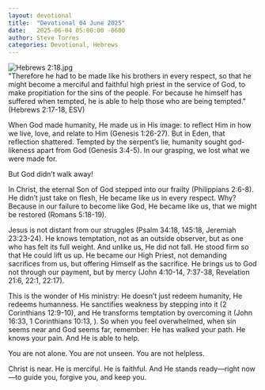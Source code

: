 ```yaml
---
layout: devotional
title:  "Devotional 04 June 2025"
date:   2025-06-04 05:00:00 -0600
author: Steve Torres
categories: Devotional, Hebrews
---
```

<img src="https://sitemedia.esteeb.com/file/esteebcomsitemedia/devotional_images/Hebrews/Heb-2_18.jpg?raw=true" alt="Hebrews 2:18.jpg" style="max-width: 100%; height: auto;">

<div class="scripture">
  "Therefore he had to be made like his brothers in every respect, so that he might become a merciful and faithful high priest in the service of God, to make propitiation for the sins of the people. For because he himself has suffered when tempted, he is able to help those who are being tempted." (Hebrews 2:17-18, ESV)
</div>

When God made humanity, He made us in His image: to reflect Him in how we live, love, and relate to Him (Genesis 1:26-27). But in Eden, that reflection shattered. Tempted by the serpent’s lie, humanity sought god-likeness apart from God (Genesis 3:4-5). In our grasping, we lost what we were made for.

But God didn’t walk away!

In Christ, the eternal Son of God stepped into our frailty (Philippians 2:6-8). He didn’t just take on flesh, He became like us in every respect. Why? Because in our failure to become like God, He became like us, that we might be restored (Romans 5:18-19).

Jesus is not distant from our struggles (Psalm 34:18, 145:18, Jeremiah 23:23-24). He knows temptation, not as an outside observer, but as one who has felt its full weight. And unlike us, He did not fall. He stood firm so that He could lift us up. He became our High Priest, not demanding sacrifices from us, but offering Himself as the sacrifice. He brings us to God not through our payment, but by mercy (John 4:10-14, 7:37-38, Revelation 21:6, 22:1, 22:17).

This is the wonder of His ministry: He doesn’t just redeem humanity, He redeems humanness. He sanctifies weakness by stepping into it (2 Corinthians 12:9-10), and He transforms temptation by overcoming it (John 16:33, 1 Corinthians 10:13, ).
So when you feel overwhelmed, when sin seems near and God seems far, remember: He has walked your path. He knows your pain. And He is able to help.

You are not alone.
You are not unseen.
You are not helpless.

Christ is near. He is merciful. He is faithful. And He stands ready—right now—to guide you, forgive you, and keep you.